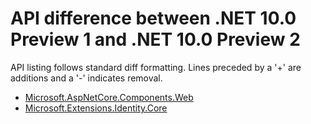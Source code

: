 # API difference between .NET 10.0 Preview 1 and .NET 10.0 Preview 2

API listing follows standard diff formatting.
Lines preceded by a '+' are additions and a '-' indicates removal.

* [Microsoft.AspNetCore.Components.Web](10.0-preview2_Microsoft.AspNetCore.Components.Web.md)
* [Microsoft.Extensions.Identity.Core](10.0-preview2_Microsoft.Extensions.Identity.Core.md)

